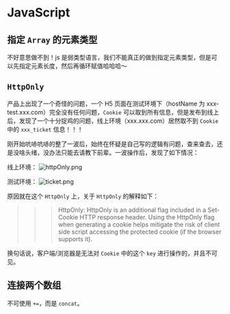 # JavaScript
## 指定 `Array` 的元素类型
不好意思做不到！js 是弱类型语言，我们不能真正的做到指定元素类型，但是可以先指定元素长度，然后再循环赋值哈哈哈～

## `HttpOnly`
产品上出现了一个奇怪的问题，一个 H5 页面在测试环境下（hostName 为 xxx-test.xxx.com）完全没有任何问题，`Cookie` 可以取到所有信息，但是发布到线上后，发现了一个十分捉鸡的问题，线上环境（xxx.xxx.com）居然取不到 `Cookie` 中的 `xxx_ticket` 信息！！！

刚开始吭哧吭哧的整了一波后，始终在怀疑是自己写的逻辑有问题，查来查去，还是没啥头绪，没办法只能去请教下前辈。一波操作后，发现了如下情况：

线上环境：
![httpOnly.png](https://i.loli.net/2018/12/17/5c172f77cb08f.png)

测试环境：
![ticket.png](https://i.loli.net/2018/12/17/5c172f9c3382b.png)

原因就在这个 `HttpOnly` 上，关于 `HttpOnly` 的解释如下：
>>> HttpOnly: HttpOnly is an additional flag included in a Set-Cookie HTTP response header. Using the HttpOnly flag when generating a cookie helps mitigate the risk of client side script accessing the protected cookie (if the browser supports it).

换句话说，客户端/浏览器是无法对 `Cookie` 中的这个 `key` 进行操作的，并且不可见。

## 连接两个数组
不可使用 `+=`，而是 `concat`。